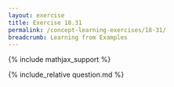 ```yaml
---
layout: exercise
title: Exercise 18.31
permalink: /concept-learning-exercises/18-31/
breadcrumb: Learning from Examples
---
```


{% include mathjax_support %}

<div><i class="arrow-up loader" data-chapter="concept-learning-exercises" data-exercise="ex_31" data-rating="0"></i></div>
{% include_relative question.md %}
